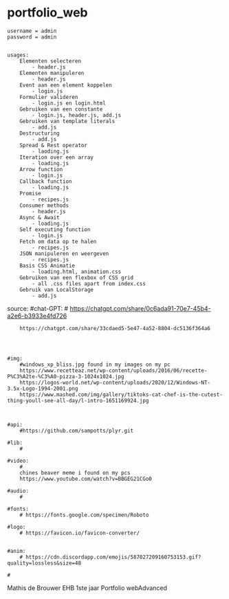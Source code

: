 # portfolio_web
    username = admin
    password = admin


    usages:
        Elementen selecteren
            - header.js
        Elementen manipuleren
            - header.js
        Event aan een element koppelen
            - login.js
        Formulier valideren
            - login.js en login.html
        Gebruiken van een constante
            - login.js, header.js, add.js
        Gebruiken van template literals
            - add.js
        Destructuring
            - add.js
        Spread & Rest operator
            - laoding.js
        Iteration over een array
            - loading.js
        Arrow function
            - login.js
        Callback function
            - loading.js
        Promise
            - recipes.js
        Consumer methods
            - header.js
        Async & Await
            - loading.js
        Self executing function
            - login.js
        Fetch om data op te halen
            - recipes.js
        JSON manipuleren en weergeven
            - recipes.js
        Basis CSS Animatie
            - loading.html, animation.css
        Gebruiken van een flexbox of CSS grid
            - all .css files apart from index.css
        Gebruik van LocalStorage
            - add.js

source:
    #chat-GPT:
        #
        https://chatgpt.com/share/0c6ada91-70e7-45b4-a2e6-b3933e4fd726

        https://chatgpt.com/share/33cdaed5-5e47-4a52-8804-dc5136f364a6




    #img:
        #windows_xp_bliss.jpg found in my images on my pc
        https://www.recetteaz.net/wp-content/uploads/2016/06/recette-P%C3%A2te-%C3%A0-pizza-3-1024x1024.jpg
        https://logos-world.net/wp-content/uploads/2020/12/Windows-NT-3.5x-Logo-1994-2001.png
        https://www.mashed.com/img/gallery/tiktoks-cat-chef-is-the-cutest-thing-youll-see-all-day/l-intro-1651169924.jpg
        


    #api:
        #https://github.com/sampotts/plyr.git

    #lib:
        #
    
    #video:
        #
        chines beaver meme i found on my pcs
        https://www.youtube.com/watch?v=BBGEG21CGo0 

    #audio:
        #

    #fonts:
        # https://fonts.google.com/specimen/Roboto

    #logo:
        # https://favicon.io/favicon-converter/


    #anim:
        # https://cdn.discordapp.com/emojis/587027209160753153.gif?quality=lossless&size=48 

    #

Mathis de Brouwer
EHB 1ste jaar
Portfolio webAdvanced
 
